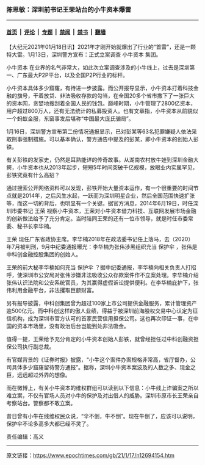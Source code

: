 ### 陈思敏：深圳前书记王荣站台的小牛资本爆雷

---

#### [首页](../../../..?n12694154) &nbsp;|&nbsp; [评论](../../../../../epoch-comment?n12694154) &nbsp;|&nbsp; [专题](../../../../../epoch-special?n12694154) &nbsp;|&nbsp; [禁闻](../../../../../epoch-news?n12694154) &nbsp;|&nbsp; [禁书](../../../../../books?n12694154) &nbsp;|&nbsp; [翻墙](https://github.com/gfw-breaker/nogfw/blob/master/README.md?n12694154)


<div class="post_content" id="artbody" itemprop="articleBody">
 <!-- article content begin -->
 <p>
  【大纪元2021年01月18日讯】2021年才刚开始就爆出了行业的“首雷”，还是一颗特大雷。1月13日，深圳警方宣布：正式立案调查
  <ok href="https://www.epochtimes.com/gb/tag/%E5%B0%8F%E7%89%9B%E8%B5%84%E6%9C%AC.html">
   小牛资本
  </ok>
  集团。
 </p>
 <p>
  <ok href="https://www.epochtimes.com/gb/tag/%E5%B0%8F%E7%89%9B%E8%B5%84%E6%9C%AC.html">
   小牛资本
  </ok>
  在业界的名气非常大，如此次立案调查涉及的小牛线上，过去是深圳第一、广东最大P2P平台，以及全国P2P行业的标杆。
 </p>
 <p>
  小牛资本具体多少窟窿，有待进一步披露。而公开报导显示，小牛资本打着科技金融的旗号，干着放贷、非法吸收存款的勾当，在全国20多个省市撒下了一张巨大的资本网，贪婪地搜刮着全国人民的钱包。巅峰时期，小牛管理了2800亿资本，用户超过800万人，还有无法统计的私募投资人。也有文章指，小牛资本从前貌似一个蚂蚁金服，东窗事发后堪称“中国最大庞氏骗局”。
 </p>
 <p>
  1月16日，深圳警方宣布第二份情况通报显示，已对彭某等63名犯罪嫌疑人依法采取刑事强制措施。可以基本确认，警方通告中提及的彭某，即小牛资本的创始人彭铁。
 </p>
 <p>
  有关彭铁的发家史，仍然是耳熟能详的传奇故事。从湖南农村放牛娃到深圳金融大鳄，小牛资本也从2013年起步，短短5年时间突破千亿规模，放眼业内实属罕见，彭铁究竟有什么高招？
 </p>
 <p>
  通过搜索公开网络资料可以发现，彭铁开始大量资本运作，有一个很重要的时间节点就是2014年，之后风生水起，一跃而为深圳明星企业，然后全国范围快速扩张等，而这一切的背后，也明显有一个关键。据官方消息，2014年6月19日，时任深圳市委书记
  <ok href="https://www.epochtimes.com/gb/tag/%E7%8E%8B%E8%8D%A3.html">
   王荣
  </ok>
  视察小牛资本，王荣对小牛资本借力科技、互联网发展市场金融的创新做法给予了充分肯定。当时陪同王荣的还有一位市领导，就是时任市委常委、秘书长李华楠。
 </p>
 <p>
  <ok href="https://www.epochtimes.com/gb/tag/%E7%8E%8B%E8%8D%A3.html">
   王荣
  </ok>
  现任广东省政协主席。李华楠2018年在政法委书记任上落马，去（2020）年7月被判刑，9月中纪委通报曝光：李华楠为张伟涉黑组织充当
  <ok href="https://www.epochtimes.com/gb/tag/%E4%BF%9D%E6%8A%A4%E4%BC%9E.html">
   保护伞
  </ok>
  ，张伟是中科创金融控股集团的创始人。
 </p>
 <p>
  王荣的前大秘李华楠如何充当
  <ok href="https://www.epochtimes.com/gb/tag/%E4%BF%9D%E6%8A%A4%E4%BC%9E.html">
   保护伞
  </ok>
  ？据中纪委通报，李华楠向相关负责人打招呼，使深圳市公安局对张伟涉嫌非法吸收公众存款案件作不立案处理。李华楠介绍张伟认识法院和公安系统官员，为其赢得虚假诉讼提供便利。在李华楠庇护下，张伟利用金融平台，非法攫取巨额财富。
 </p>
 <p>
  另有报导披露，中科创集团曾为超过100家上市公司提供金融服务，累计管理资产逾500亿元。而中科创这样的傲人业绩，得益于被深圳前海股权交易中心认定为征信机构，成为深圳市官方认可的首家民营信用担保公司。这也再次印证一事，在中国的资本市场里，没有政治后台岂能到处非法吸金。
 </p>
 <p>
  值得一提，王荣给予充分肯定的小牛资本创始人彭铁，就曾经担任过中科创融资担保公司执行副总裁。
 </p>
 <p>
  有官媒背景的《证券时报》披露，“小牛这个案件办案规格非常高，省厅督办，公司具体多少窟窿留待警方通报”。据称，深圳小牛资本案波及的人数之多、现金之巨，远远超过外界的想像。
 </p>
 <p>
  而在微博上，有关小牛资本的维权群组可以读到以下信息：小牛线上诈骗案之所以难立案，不仅有官场人员对小牛的保护及对出借人的威胁。深圳市原市长王荣亲自考察站台。警察都不敢立案。
 </p>
 <p>
  昔日曾有小牛在线维权民众说，“伞不倒，牛不倒”。现在牛倒了，应该可以说明，保护伞不论多高多大都已经不灵了。
 </p>
 <p>
  责任编辑：高义
 </p>
 <!-- article content end -->
 <div id="below_article_ad">
 </div>
</div>


---

原文链接：https://www.epochtimes.com/gb/21/1/17/n12694154.htm